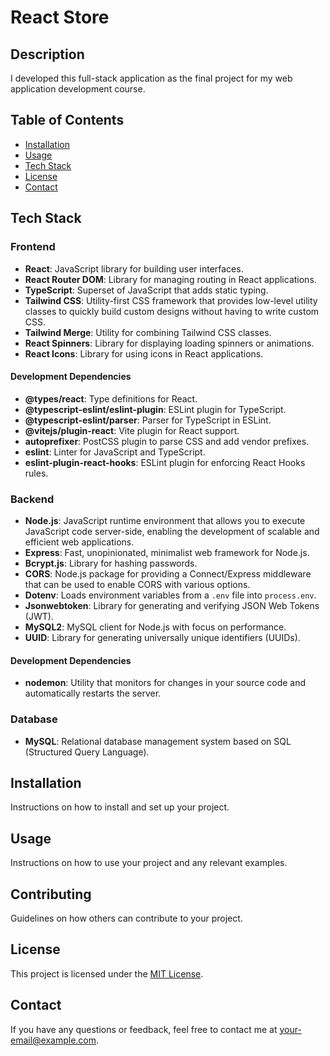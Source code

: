 # React Store

## Description

I developed this full-stack application as the final project for my web application development course.

## Table of Contents

- [Installation](#installation)
- [Usage](#usage)
- [Tech Stack](#tech-stack)
- [License](#license)
- [Contact](#contact)

## Tech Stack

### Frontend

- **React**: JavaScript library for building user interfaces.
- **React Router DOM**: Library for managing routing in React applications.
- **TypeScript**: Superset of JavaScript that adds static typing.
- **Tailwind CSS**: Utility-first CSS framework that provides low-level utility classes to quickly build custom designs without having to write custom CSS.
- **Tailwind Merge**: Utility for combining Tailwind CSS classes.
- **React Spinners**: Library for displaying loading spinners or animations.
- **React Icons**: Library for using icons in React applications.

#### Development Dependencies

- **@types/react**: Type definitions for React.
- **@typescript-eslint/eslint-plugin**: ESLint plugin for TypeScript.
- **@typescript-eslint/parser**: Parser for TypeScript in ESLint.
- **@vitejs/plugin-react**: Vite plugin for React support.
- **autoprefixer**: PostCSS plugin to parse CSS and add vendor prefixes.
- **eslint**: Linter for JavaScript and TypeScript.
- **eslint-plugin-react-hooks**: ESLint plugin for enforcing React Hooks rules.

### Backend

- **Node.js**: JavaScript runtime environment that allows you to execute JavaScript code server-side, enabling the development of scalable and efficient web applications.
- **Express**: Fast, unopinionated, minimalist web framework for Node.js.
- **Bcrypt.js**: Library for hashing passwords.
- **CORS**: Node.js package for providing a Connect/Express middleware that can be used to enable CORS with various options.
- **Dotenv**: Loads environment variables from a `.env` file into `process.env`.
- **Jsonwebtoken**: Library for generating and verifying JSON Web Tokens (JWT).
- **MySQL2**: MySQL client for Node.js with focus on performance.
- **UUID**: Library for generating universally unique identifiers (UUIDs).

#### Development Dependencies

- **nodemon**: Utility that monitors for changes in your source code and automatically restarts the server.

### Database

- **MySQL**: Relational database management system based on SQL (Structured Query Language).

## Installation

Instructions on how to install and set up your project.

## Usage

Instructions on how to use your project and any relevant examples.

## Contributing

Guidelines on how others can contribute to your project.

## License

This project is licensed under the [MIT License](LICENSE).

## Contact

If you have any questions or feedback, feel free to contact me at [your-email@example.com](mailto:your-email@example.com).
